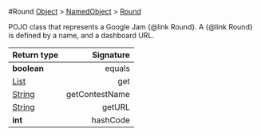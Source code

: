 #Round
[Object]() > [NamedObject]() > [Round]()

<p>POJO class that represents a Google Jam {@link Round}.
 A {@link Round} is defined by a name, and a dashboard
 URL.</p>

Return type | Signature
--- | ---:
**boolean** | equals
[List]() | get
[String]() | getContestName
[String]() | getURL
**int** | hashCode
